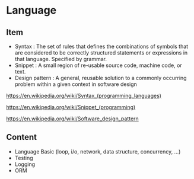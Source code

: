 # Language

## Item

- Syntax : The set of rules that defines the combinations of symbols that are considered to be correctly structured statements or expressions in that language. Specified by grammar.
- Snippet : A small region of re-usable source code, machine code, or text.
- Design pattern : A general, reusable solution to a commonly occurring problem within a given context in software design

https://en.wikipedia.org/wiki/Syntax_(programming_languages)

https://en.wikipedia.org/wiki/Snippet_(programming)

https://en.wikipedia.org/wiki/Software_design_pattern

## Content

- Language Basic (loop, i/o, network, data structure, concurrency, ...)
- Testing
- Logging
- ORM
